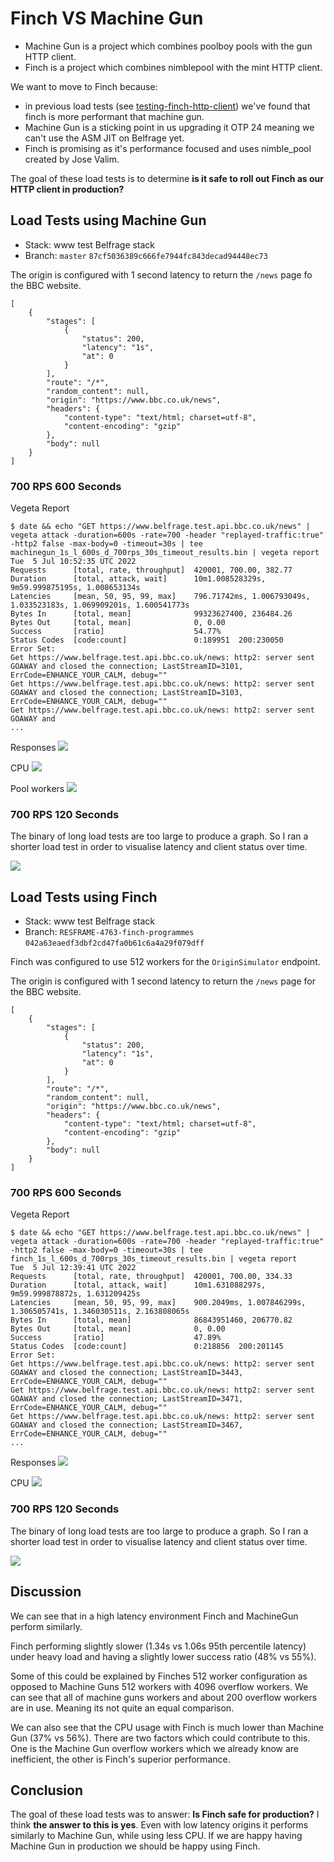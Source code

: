 # Finch VS Machine Gun
- Machine Gun is a project which combines poolboy pools with the gun HTTP client.
- Finch is a project which combines nimblepool with the mint HTTP client.

We want to move to Finch because:
- in previous load tests (see [testing-finch-http-client](./2021-09-20-testing-finch-http-client.md)) we've found that finch is more performant that machine gun.
- Machine Gun is a sticking point in us upgrading it OTP 24 meaning we can't use the ASM JIT on Belfrage yet.
- Finch is promising as it's performance focused and uses nimble_pool created by Jose Valim.

The goal of these load tests is to determine **is it safe to roll out Finch as our HTTP client in production?**

## Load Tests using Machine Gun
- Stack: www test Belfrage stack
- Branch:  `master` `87cf5036389c666fe7944fc843decad94448ec73`

The origin is configured with 1 second latency to return the `/news` page fo the BBC website.
```
[
    {
        "stages": [
            {
                "status": 200,
                "latency": "1s",
                "at": 0
            }
        ],
        "route": "/*",
        "random_content": null,
        "origin": "https://www.bbc.co.uk/news",
        "headers": {
            "content-type": "text/html; charset=utf-8",
            "content-encoding": "gzip"
        },
        "body": null
    }
]
```

###  700 RPS 600 Seconds
Vegeta Report
```
$ date && echo "GET https://www.belfrage.test.api.bbc.co.uk/news" | vegeta attack -duration=600s -rate=700 -header "replayed-traffic:true" -http2 false -max-body=0 -timeout=30s | tee machinegun_1s_l_600s_d_700rps_30s_timeout_results.bin | vegeta report
Tue  5 Jul 10:52:35 UTC 2022
Requests      [total, rate, throughput]  420001, 700.00, 382.77
Duration      [total, attack, wait]      10m1.008528329s, 9m59.999875195s, 1.008653134s
Latencies     [mean, 50, 95, 99, max]    796.71742ms, 1.006793049s, 1.033523183s, 1.069909201s, 1.600541773s
Bytes In      [total, mean]              99323627400, 236484.26
Bytes Out     [total, mean]              0, 0.00
Success       [ratio]                    54.77%
Status Codes  [code:count]               0:189951  200:230050
Error Set:
Get https://www.belfrage.test.api.bbc.co.uk/news: http2: server sent GOAWAY and closed the connection; LastStreamID=3101, ErrCode=ENHANCE_YOUR_CALM, debug=""
Get https://www.belfrage.test.api.bbc.co.uk/news: http2: server sent GOAWAY and closed the connection; LastStreamID=3103, ErrCode=ENHANCE_YOUR_CALM, debug=""
Get https://www.belfrage.test.api.bbc.co.uk/news: http2: server sent GOAWAY and
...
```


Responses
![](./img/2022-07-05-finch-vs-machinegun/machinegun_600s_700rps_reponses.png)

CPU
![](./img/2022-07-05-finch-vs-machinegun/machinegun_600s_700rps_cpu.png)

Pool workers
![](./img/2022-07-05-finch-vs-machinegun/machinegun_600s_700rps_workers.png)

### 700 RPS 120 Seconds
The binary of long load tests are too large to produce a graph. So I ran a shorter load test in order to visualise latency and client status over time.

![](./img/2022-07-05-finch-vs-machinegun/machinegun_1s_l_120s_d_700rps_30s_timeout_results_plot.png)


## Load Tests using Finch 
- Stack: www test Belfrage stack
- Branch:  `RESFRAME-4763-finch-programmes` `042a63eaedf3dbf2cd47fa0b61c6a4a29f079dff`

Finch was configured to use 512 workers for the `OriginSimulator` endpoint.

The origin is configured with 1 second latency to return the `/news` page for the BBC website.
```
[
    {
        "stages": [
            {
                "status": 200,
                "latency": "1s",
                "at": 0
            }
        ],
        "route": "/*",
        "random_content": null,
        "origin": "https://www.bbc.co.uk/news",
        "headers": {
            "content-type": "text/html; charset=utf-8",
            "content-encoding": "gzip"
        },
        "body": null
    }
]
```

###  700 RPS 600 Seconds
Vegeta Report
```
$ date && echo "GET https://www.belfrage.test.api.bbc.co.uk/news" | vegeta attack -duration=600s -rate=700 -header "replayed-traffic:true" -http2 false -max-body=0 -timeout=30s | tee finch_1s_l_600s_d_700rps_30s_timeout_results.bin | vegeta report
Tue  5 Jul 12:39:41 UTC 2022
Requests      [total, rate, throughput]  420001, 700.00, 334.33
Duration      [total, attack, wait]      10m1.631088297s, 9m59.999878872s, 1.631209425s
Latencies     [mean, 50, 95, 99, max]    900.2049ms, 1.007846299s, 1.306505741s, 1.346030511s, 2.163808065s
Bytes In      [total, mean]              86843951460, 206770.82
Bytes Out     [total, mean]              0, 0.00
Success       [ratio]                    47.89%
Status Codes  [code:count]               0:218856  200:201145
Error Set:
Get https://www.belfrage.test.api.bbc.co.uk/news: http2: server sent GOAWAY and closed the connection; LastStreamID=3443, ErrCode=ENHANCE_YOUR_CALM, debug=""
Get https://www.belfrage.test.api.bbc.co.uk/news: http2: server sent GOAWAY and closed the connection; LastStreamID=3471, ErrCode=ENHANCE_YOUR_CALM, debug=""
Get https://www.belfrage.test.api.bbc.co.uk/news: http2: server sent GOAWAY and closed the connection; LastStreamID=3467, ErrCode=ENHANCE_YOUR_CALM, debug=""
...
```


Responses
![](./img/2022-07-05-finch-vs-machinegun/finch_600s_700rps_responses.png)

CPU
![](./img/2022-07-05-finch-vs-machinegun/finch_600s_700rps_cpu.png)


### 700 RPS 120 Seconds
The binary of long load tests are too large to produce a graph. So I ran a shorter load test in order to visualise latency and client status over time.

![](./img/2022-07-05-finch-vs-machinegun/finch_1s_l_120s_d_700rps_30s_timeout_results_plot.png)



## Discussion
We can see that in a high latency environment Finch and MachineGun perform similarly.

Finch performing slightly slower (1.34s vs 1.06s 95th percentile latency) under heavy load and having a slightly lower success ratio (48% vs 55%).

Some of this could be explained by Finches 512 worker configuration as opposed to Machine Guns 512 workers with 4096 overflow workers. We can see that all of machine guns workers and about 200 overflow workers are in use. Meaning its not quite an equal comparison.

We can also see that the CPU usage with Finch is much lower than Machine Gun (37% vs 56%). There are two factors which could contribute to this. One is the Machine Gun overflow workers which we already know are inefficient, the other is Finch's superior performance.

## Conclusion
The goal of these load tests was to answer: **Is Finch safe for production?** I think **the answer to this is yes**. Even with low latency origins it performs similarly to Machine Gun, while using less CPU. If we are happy having Machine Gun in production we should be happy using Finch. 




